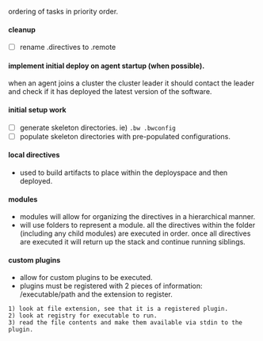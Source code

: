 ordering of tasks in priority order.

#### cleanup
- [ ] rename .directives to .remote

#### implement initial deploy on agent startup (when possible).
when an agent joins a cluster the cluster leader it should contact the leader and check if it has deployed the latest version of the software.

#### initial setup work
- [ ] generate skeleton directories. ie) `.bw .bwconfig`
- [ ] populate skeleton directories with pre-populated configurations.

#### local directives
- used to build artifacts to place within the deployspace and then deployed.

#### modules
- modules will allow for organizing the directives in a hierarchical manner.
- will use folders to represent a module. all the directives within the folder (including any child modules)
are executed in order. once all directives are executed it will return
up the stack and continue running siblings.

#### custom plugins
- allow for custom plugins to be executed.
- plugins must be registered with 2 pieces of information: /executable/path and the extension to register.
```
1) look at file extension, see that it is a registered plugin.
2) look at registry for executable to run.
3) read the file contents and make them available via stdin to the plugin.
```

